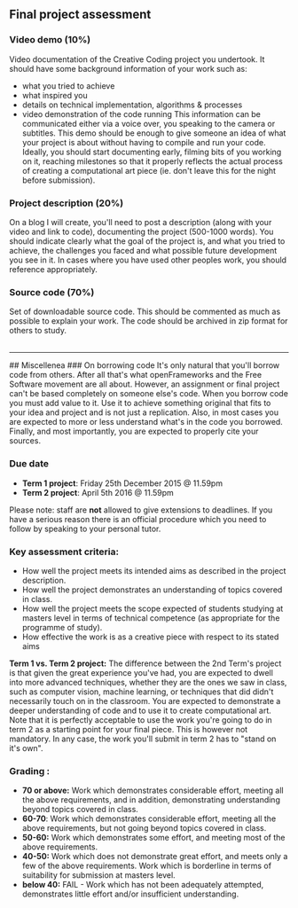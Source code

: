 ## Final project assessment

### Video demo (10%)
Video documentation of the Creative Coding project you undertook. It should have some background information of your work such as:

* what you tried to achieve
* what inspired you
* details on technical implementation, algorithms & processes
* video demonstration of the code running
This information can be communicated either via a voice over, you speaking to the camera or subtitles. This demo should be enough to give someone an idea of what your project is about without having to compile and run your code. Ideally, you should start documenting early, filming bits of you working on it, reaching milestones so that it properly reflects the actual process of creating a computational art piece (ie. don't leave this for the night before submission).

### Project description (20%)
On a blog I will create, you'll need to post a description (along with your video and link to code), documenting the project (500-1000 words). You should indicate clearly what the goal of the project is, and what you tried to achieve, the challenges you faced and what possible future development you see in it. In cases where you have used other peoples work, you should reference appropriately.

### Source code (70%)
Set of downloadable source code. This should be commented as much as possible to explain your work. The code should be archived in zip format for others to study.
</br>
</br>

<hr>
## Miscellenea
### On borrowing code
It's only natural that you'll borrow code from others. After all that's what openFrameworks and the Free Software movement are all about. However, an assignment or final project can't be based completely on someone else's code. When you borrow code you must add value to it. Use it to achieve something original that fits to your idea and project and is not just a replication. Also, in most cases you are expected to more or less understand what's in the code you borrowed. Finally, and most importantly, you are expected to properly cite your sources.

### Due date
* __Term 1 project__: Friday 25th December 2015 @ 11.59pm
* __Term 2 project__: April 5th 2016 @ 11.59pm

Please note: staff are __not__ allowed to give extensions to deadlines. If you have a serious reason there is an official procedure which you need to follow by speaking to your personal tutor.

### Key assessment criteria:
- How well the project meets its intended aims as described in the project description.
- How well the project demonstrates an understanding of topics covered in class.
- How well the project meets the scope expected of students studying at masters level in terms of technical competence (as appropriate for the programme of study).
- How effective the work is as a creative piece with respect to its stated aims

__Term 1 vs. Term 2 project:__ The difference between the 2nd Term's project is that given the great experience you've had, you are expected to dwell into more advanced techniques, whether they are the ones we saw in class, such as computer vision, machine learning, or techniques that did didn't necessarily touch on in the classroom. You are expected to demonstrate a deeper understanding of code and to use it to create computational art. Note that it is perfectly acceptable to use the work you're going to do in term 2 as a starting point for your final piece. This is however not mandatory. In any case, the work you'll submit in term 2 has to "stand on it's own".

### Grading :
* __70 or above:__ Work which demonstrates considerable effort, meeting all the above requirements, and in addition, demonstrating understanding beyond topics covered in class.
* __60-70__: Work which demonstrates considerable effort, meeting all the above requirements, but not going beyond topics covered in class.
* __50-60:__ Work which demonstrates some effort, and meeting most of the above requirements.
* __40-50:__ Work which does not demonstrate great effort, and meets only a few of the above requirements. Work which is borderline in terms of suitability for submission at masters level.
* __below 40:__ FAIL - Work which has not been adequately attempted, demonstrates little effort and/or insufficient understanding.
